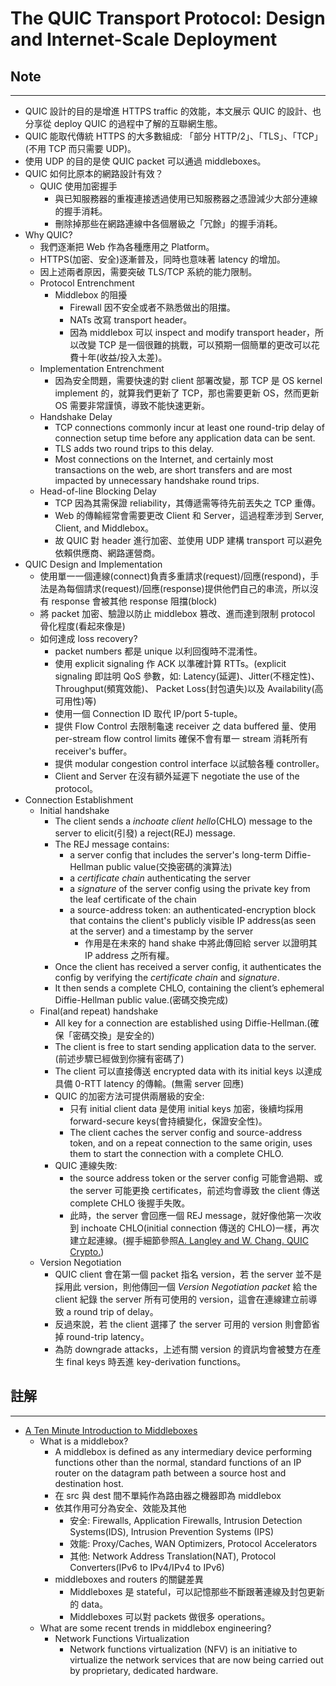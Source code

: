 # The QUIC Transport Protocol: Design and Internet-Scale Deployment

## Note

---

- QUIC 設計的目的是增進 HTTPS traffic 的效能，本文展示 QUIC 的設計、也分享從 deploy QUIC 的過程中了解的互聯網生態。
- QUIC 能取代傳統 HTTPS 的大多數組成: 「部分 HTTP/2」、「TLS」、「TCP」(不用 TCP 而只需要 UDP)。
- 使用 UDP 的目的是使 QUIC packet 可以通過 middleboxes。
- QUIC 如何比原本的網路設計有效？
  - QUIC 使用加密握手
    - 與已知服務器的重複連接透過使用已知服務器之憑證減少大部分連線的握手消耗。
    - 刪除掉那些在網路連線中各個層級之「冗餘」的握手消耗。
- Why QUIC?
  - 我們逐漸把 Web 作為各種應用之 Platform。
  - HTTPS(加密、安全)逐漸普及，同時也意味著 latency 的增加。
  - 因上述兩者原因，需要突破 TLS/TCP 系統的能力限制。
  - Protocol Entrenchment
    - Middlebox 的阻擾
      - Firewall 因不安全或者不熟悉做出的阻擋。
      - NATs 改寫 transport header。
      - 因為 middlebox 可以 inspect and modify transport header，所以改變 TCP 是一個很難的挑戰，可以預期一個簡單的更改可以花費十年(收益/投入太差)。
  - Implementation Entrenchment
    - 因為安全問題，需要快速的對 client 部署改變，那 TCP 是 OS kernel implement 的，就算我們更新了 TCP，那也需要更新 OS，然而更新 OS 需要非常謹慎，導致不能快速更新。
  - Handshake Delay
    - TCP connections commonly incur at least one round-trip delay of connection setup time before any application data can be sent.
    - TLS adds two round trips to this delay.
    - Most connections on the Internet, and certainly most transactions on the web, are short transfers and are most impacted by unnecessary handshake round trips.
  - Head-of-line Blocking Delay
    - TCP 因為其需保證 reliability，其傳遞需等待先前丟失之 TCP 重傳。
    - Web 的傳輸經常會需要更改 Client 和 Server，這過程牽涉到 Server, Client, and Middlebox。
    - 故 QUIC 對 header 進行加密、並使用 UDP 建構 transport 可以避免依賴供應商、網路運營商。
- QUIC Design and Implementation
  - 使用單一一個連線(connect)負責多重請求(request)/回應(respond)，手法是為每個請求(request)/回應(response)提供他們自己的串流，所以沒有 response 會被其他 response 阻擋(block)
  - 將 packet 加密、驗證以防止 middlebox 篡改、進而達到限制 protocol 骨化程度(看起來像是)
  - 如何達成 loss recovery?
    - packet numbers 都是 unique 以利回復時不混淆性。
    - 使用 explicit signaling 作 ACK 以準確計算 RTTs。(explicit signaling 即註明 QoS 參數，如: Latency(延遲)、Jitter(不穩定性)、Throughput(頻寬效能)、 Packet Loss(封包遺失)以及 Availability(高可用性)等)
    - 使用一個 Connection ID 取代 IP/port 5-tuple。
    - 提供 Flow Control 去限制龜速 receiver 之 data buffered 量、使用 per-stream flow control limits 確保不會有單一 stream 消耗所有 receiver's buffer。
    - 提供 modular congestion control interface 以試驗各種 controller。
    - Client and Server 在沒有額外延遲下 negotiate the use of the protocol。
- Connection Establishment
  - Initial handshake
    - The client sends a *inchoate client hello*(CHLO) message to the server to elicit(引發) a reject(REJ) message.
    - The REJ message contains:
      - a server config that includes the server's long-term Diffie-Hellman public value(交換密碼的演算法)
      - a *certificate chain* authenticating the server
      - a *signature* of the server config using the private key from the leaf certificate of the chain
      - a source-address token: an authenticated-encryption block that contains the client's publicly visible IP address(as seen at the server) and a timestamp by the server
        - 作用是在未來的 hand shake 中將此傳回給 server 以證明其 IP address 之所有權。
    - Once the client has received a server config, it authenticates the config by verifying the *certificate chain* and *signature*.
    - It then sends a complete CHLO, containing the client’s ephemeral Diffie-Hellman public value.(密碼交換完成)
  - Final(and repeat) handshake
    - All key for a connection are established using Diffie-Hellman.(確保「密碼交換」是安全的)
    - The client is free to start sending application data to the server.(前述步驟已經做到你擁有密碼了)
    - The client 可以直接傳送 encrypted data with its initial keys 以達成具備 0-RTT latency 的傳輸。(無需 server 回應)
    - QUIC 的加密方法可提供兩層級的安全:
      - 只有 initial client data 是使用 initial keys 加密，後續均採用 forward-secure keys(會持續變化，保證安全性)。
      - The client caches the server config and source-address token, and on a repeat connection to the same origin, uses them to start the connection with a complete CHLO.
    - QUIC 連線失敗:
      - the source address token or the server config 可能會過期、或 the server 可能更換 certificates，前述均會導致 the client 傳送 complete CHLO 後握手失敗。
      - 此時，the server 會回應一個 REJ message，就好像他第一次收到 inchoate CHLO(initial connection 傳送的 CHLO)一樣，再次建立起連線。(握手細節參照[A. Langley and W. Chang. QUIC Crypto.](http://goo.gl/OuVSxa))
  - Version Negotiation
    - QUIC client 會在第一個 packet 指名 version，若 the server 並不是採用此 version，則他傳回一個 *Version Negotiation packet* 給 the client 紀錄 the server 所有可使用的 version，這會在連線建立前導致 a round trip of delay。
    - 反過來說，若 the client 選擇了 the server 可用的 version 則會節省掉 round-trip latency。
    - 為防 downgrade attacks，上述有關 version 的資訊均會被雙方在產生 final keys 時丟進 key-derivation functions。
    


## 註解

---

- [A Ten Minute Introduction to Middleboxes](http://yuba.stanford.edu/~huangty/sigcomm15_preview/mbpreview.pdf)
  - What is a middlebox?
    - A middlebox is defined as any intermediary device performing functions other than the normal, standard   functions of an IP router on the datagram path between a source host and destination host.
    - 在 src 與 dest 間不單純作為路由器之機器即為 middlebox
    - 依其作用可分為安全、效能及其他
      - 安全: Firewalls, Application Firewalls, Intrusion Detection Systems(IDS), Intrusion Prevention Systems  (IPS)
      - 效能: Proxy/Caches, WAN Optimizers, Protocol Accelerators
      - 其他: Network Address Translation(NAT), Protocol Converters(IPv6 to IPv4/IPv4 to IPv6)
    - middleboxes and routers 的關鍵差異
      - Middleboxes 是 stateful，可以記憶那些不斷跟著連線及封包更新的 data。
      - Middleboxes 可以對 packets 做很多 operations。
  - What are some recent trends in middlebox engineering?
    - Network Functions Virtualization
      - Network functions virtualization (NFV) is an initiative to virtualize the network services that are now being carried out by proprietary, dedicated hardware.
